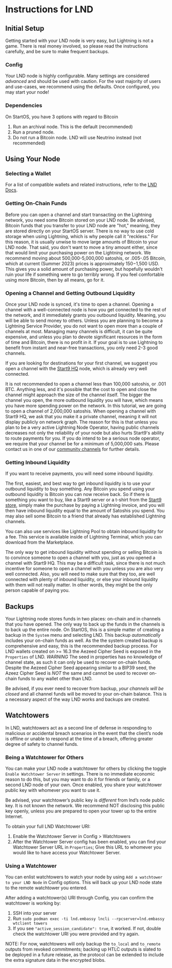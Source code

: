 # Instructions for LND

## Initial Setup

Getting started with your LND node is very easy, but Lightning is not a game. There is real money involved, so please read the instructions carefully, and be sure to make frequent backups.

### Config

Your LND node is highly configurable. Many settings are considered _advanced_ and should be used with caution. For the vast majority of users and use-cases, we recommend using the defaults. Once configured, you may start your node!

### Dependencies

On StartOS, you have 3 options with regard to Bitcoin

1. Run an archival node. This is the default (recommended)
1. Run a pruned node.
1. Do not run a Bitcoin node. LND will use Neutrino instead (not recommended)

## Using Your Node

### Selecting a Wallet

For a list of compatible wallets and related instructions, refer to the <a href="https://docs.start9.com/0.3.5.x/service-guides/lightning/connecting-lnd" target="_blank" noreferrer>LND Docs</a>.

### Getting On-Chain Funds

Before you can open a channel and start transacting on the Lightning network, you need some Bitcoin stored on your LND node. Be advised, Bitcoin funds that you transfer to your LND node are "hot," meaning, they are stored directly on your StartOS server. There is no way to use cold storage when using Lightning, which is why people call it "reckless." For this reason, it is usually unwise to move large amounts of Bitcoin to your LND node. That said, you don't want to move a tiny amount either, since that would limit your purchasing power on the Lightning network. We recommend moving about 500,000-5,000,000 satoshis, or .005-.05 Bitcoin, which at current (Summer 2023) prices is approximately $150-$1,500 USD. This gives you a solid amount of purchasing power, but hopefully wouldn't ruin your life if something were to go terribly wrong. If you feel comfortable using more Bitcoin, then by all means, go for it.

### Opening a Channel and Getting Outbound Liquidity

Once your LND node is synced, it's time to open a channel. Opening a channel with a well-connected node is how you get connected to the rest of the network, and it immediately grants you outbound liquidity. Meaning, you will be able to send money to others. Unless you are planning to become a Lightning Service Provider, you do not want to open more than a couple of channels at most. Managing many channels is difficult, it can be quite expensive, and unless you plan to devote significant resources in the form of time and Bitcoin, there is no profit in it. If your goal is to use Lightning to benefit from instant and near-free transactions, you only need 2-3 good channels.

If you are looking for destinations for your first channel, we suggest you open a channel with the [Start9 HQ](https://1ml.com/node/025d28dc4c4f5ce4194c31c3109129cd741fafc1ff2f6ea53f97de2f58877b2295) node, which is already very well connected.

It is not recommended to open a channel less than 100,000 satoshis, or .001 BTC. Anything less, and it's possible that the cost to open and close the channel might approach the size of the channel itself. The bigger the channel you open, the more outbound liquidity you will have, which means you have more spending power on the network. In this tutorial, we are going to open a channel of 2,000,000 satoshis. When opening a channel with Start9 HQ, we ask that you make it a private channel, meaning it will not display publicly on network graph. The reason for this is that unless you plan to be a very active Lightning Node Operator, having public channels decreases not only the reliability of your node but also hurts Start9's ability to route payments for you. If you do intend to be a serious node operator, we require that your channel be for a minimum of 5,000,000 sats. Please contact us in one of our [community channels](https://start9.com/latest/support/contact) for further details.

### Getting Inbound Liquidity

If you want to receive payments, you will need some inbound liquidity.

The first, easiest, and best way to get inbound liquidity is to use your outbound liquidity to buy something. Any Bitcoin you spend using your outbound liquidity is Bitcoin you can now receive back. So if there is something you want to buy, like a Start9 server or a t-shirt from the [Start9 store](https://bitcoin-store.start9.com/), simply make the purchase by paying a Lightning invoice, and you will then have inbound liquidity equal to the amount of Satoshis you spend. You may also sell some Bitcoin to a friend that already has established Lightning channels.

You can also use services like Lightning Pool to obtain inbound liquidity for a fee. This service is available inside of Lightning Terminal, which you can download from the Marketplace.

The only way to get inbound liquidity without spending or selling Bitcoin is to convince someone to open a channel with you, just as you opened a channel with Start9 HQ. This may be a difficult task, since there is not much incentive for someone to open a channel with you unless you are also very well connected. Also, you will need to make sure that they too, are well connected with plenty of inbound liquidity, or else your inbound liquidity with them will not really matter. In other words, they might be the only person capable of paying you.

## Backups

Your Lightning node stores funds in two places: on-chain and in channels that you have opened. The only way to back up the funds in the channels is to back up the entire node. On StartOS, this is a simple matter of creating a backup in the `System` menu and selecting LND. This backup _automatically_ includes your on-chain funds as well. As the the system created backup is comprehensive and easy, this is the recommended backup process. For LND wallets created on >= 16.3 the Aezeed Cipher Seed is exposed in the `Properties` of LND. _WARNING_ The seed in properties has no knowledge of channel state, as such it can only be used to recover on-chain funds. Despite the Aezeed Cipher Seed appearing similar to a BIP39 seed, the Azeez Cipher Seed is _NOT_ the same and cannot be used to recover on-chain funds to any wallet other than LND.

Be advised, if you ever need to recover from backup, _your channels will be closed_ and all channel funds will be moved to your on-chain balance. This is a necessary aspect of the way LND works and backups are created.

## Watchtowers

In LND, watchtowers act as a second line of defense in responding to malicious or accidental breach scenarios in the event that the client’s node is offline or unable to respond at the time of a breach, offering greater degree of safety to channel funds.

### Being a Watchtower for Others

You can make your LND node a watchtower for others by clicking the toggle `Enable Watchtower Server` in settings. There is no immediate economic reason to do this, but you may want to do it for friends or family, or a second LND node of your own. Once enabled, you share your watchtower public key with whomever you want to use it.

Be advised, your watchtower’s public key is _different_ from lnd’s node public key. It is not known the network. We recommend NOT disclosing this public key openly, unless you are prepared to open your tower up to the entire Internet.

To obtain your full LND Watchtower URI:

1. Enable the Watchtower Server in Config > Watchtowers
1. After the Watchtower Server config has been enabled, you can find your Watchtower Server URL in `Properties`; Give this URL to whomever you would like to have access your Watchtower Server.

### Using a Watchtower

You can enlist watchtowers to watch your node by using `Add a watchtower to your LND Node` in Config options. This will back up your LND node state to the remote watchtower you entered.

After adding a watchtower(s) URI through Config, you can confirm the watchtower is working by:

1. SSH into your server
1. Run `sudo podman exec -ti lnd.embassy lncli --rpcserver=lnd.embassy wtclient towers`
1. If you see `"active_session_candidate": true`, it worked. If not, double check the watchtower URI you were provided and try again.

NOTE: For now, watchtowers will only backup the `to_local` and `to_remote` outputs from revoked commitments; backing up HTLC outputs is slated to be deployed in a future release, as the protocol can be extended to include the extra signature data in the encrypted blobs.
